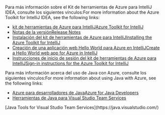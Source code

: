 <span data-ttu-id="7e1ac-101">Para más información sobre el Kit de herramientas de Azure para IntelliJ IDEA, consulte los siguientes vínculos:</span><span class="sxs-lookup"><span data-stu-id="7e1ac-101">For more information about the Azure Toolkit for IntelliJ IDEA, see the following links:</span></span> 

* [<span data-ttu-id="7e1ac-102">kit de herramientas de Azure para IntelliJ</span><span class="sxs-lookup"><span data-stu-id="7e1ac-102">Azure Toolkit for IntelliJ</span></span>](../intellij/azure-toolkit-for-intellij.md) 
* [<span data-ttu-id="7e1ac-103">Notas de la versión</span><span class="sxs-lookup"><span data-stu-id="7e1ac-103">Release Notes</span></span>](https://github.com/Microsoft/azure-tools-for-java/releases) 
* [<span data-ttu-id="7e1ac-104">Instalación del kit de herramientas de Azure para IntelliJ</span><span class="sxs-lookup"><span data-stu-id="7e1ac-104">Installing the Azure Toolkit for IntelliJ</span></span>](../intellij/azure-toolkit-for-intellij-installation.md) 
* [<span data-ttu-id="7e1ac-105">Creación de una aplicación web Hello World para Azure en IntelliJ</span><span class="sxs-lookup"><span data-stu-id="7e1ac-105">Create a Hello World web app for Azure in IntelliJ</span></span>](../intellij/azure-toolkit-for-intellij-create-hello-world-web-app.md) 
* [<span data-ttu-id="7e1ac-106">Instrucciones de inicio de sesión del kit de herramientas de Azure para IntelliJ</span><span class="sxs-lookup"><span data-stu-id="7e1ac-106">Sign-in instructions for the Azure Toolkit for IntelliJ</span></span>](../intellij/azure-toolkit-for-intellij-sign-in-instructions.md) 

<span data-ttu-id="7e1ac-107">Para más información acerca del uso de Java con Azure, consulte los siguientes vínculos:</span><span class="sxs-lookup"><span data-stu-id="7e1ac-107">For more information about using Java with Azure, see the following links:</span></span> 

* [<span data-ttu-id="7e1ac-108">Azure para desarrolladores de Java</span><span class="sxs-lookup"><span data-stu-id="7e1ac-108">Azure for Java Developers</span></span>](https://docs.microsoft.com/java/azure/) 
* <span data-ttu-id="7e1ac-109">[Herramientas de Java para Visual Studio Team Services](https://java.visualstudio.com/) 
<!-- TODO: Add URLs for Java in VSCode here --></span><span class="sxs-lookup"><span data-stu-id="7e1ac-109">[Java Tools for Visual Studio Team Services](https://java.visualstudio.com/) 
<!-- TODO: Add URLs for Java in VSCode here --></span></span> 
